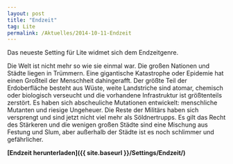 ```yaml
---
layout: post
title: "Endzeit"
tag: Lite
permalink: /Aktuelles/2014-10-11-Endzeit
---
```



Das neueste Setting für Lite widmet sich dem Endzeitgenre.

Die Welt ist nicht mehr so wie sie einmal war. Die großen Nationen und Städte liegen in Trümmern. Eine gigantische Katastrophe oder Epidemie hat einen Großteil der Menschheit dahingerafft. Der größte Teil der Erdoberfläche besteht aus Wüste, weite Landstriche sind atomar, chemisch oder biologisch verseucht und die vorhandene Infrastruktur ist größtenteils zerstört. Es haben sich abscheuliche Mutationen entwickelt: menschliche Mutanten und riesige Ungeheuer. Die Reste der Militärs haben sich versprengt und sind jetzt nicht viel mehr als Söldnertrupps. Es gilt das Recht des Stärkeren und die wenigen großen Städte sind eine Mischung aus Festung und Slum, aber außerhalb der Städte ist es noch schlimmer und gefährlicher.

**[Endzeit herunterladen]({{ site.baseurl }}/Settings/Endzeit/)**
